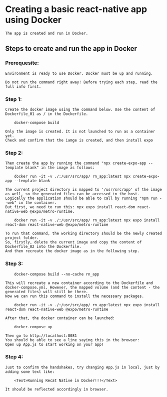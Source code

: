 # Creating a basic react-native app using Docker
    The app is created and run in Docker.

## Steps to create and run the app in Docker
### Prerequesite:
    Environment is ready to use Docker. Docker must be up and running.

    Do not run the command right away! Before trying each step, read the full info first. 
### Step 1:
    Create the docker image using the command below. Use the content of Dockerfile_01 as / in the Dockerfile.
```
    docker-compose build
```
    Only the image is created. It is not launched to run as a container yet.
    Check and confirm that the iamge is created, and then install expo
### Step 2:
    Then create the app by running the command "npx create-expo-app --template blank" in the image as follows:
```
    docker run -it -v ./:/usr/src/app/ rn_app:latest npx create-expo-app --template blank
```
    The current project directory is mapped to '/usr/src/app' of the image as well, so the generated files can be accessed in the host.
    Logically the application should be able to call by running "npm run --web" in the container.
    But first, we need to run this: npx expo install react-dom react-native-web @expo/metro-runtime.
```
    docker run -it -v ./:/usr/src/app/ rn_app:latest npx expo install react-dom react-native-web @expo/metro-runtime
```
    To run that command, the working directory should be the newly created project folder.
    So, firstly, delete the current image and copy the content of Dockerfile_02 into the Dockerfile.
    And then recreate the docker image as in the following step.
### Step 3: 
```
    docker-compose build --no-cache rn_app  
```
    This will recreate a new container according to the Dockerfile and docker-compose.yml. However, the mapped volume (and the content - the generated files) will still be there.
    Now we can run this command to install the necessary packages.
```
    docker run -it -v ./:/usr/src/app/ rn_app:latest npx expo install react-dom react-native-web @expo/metro-runtime
```
    After that, the docker container can be launched:
```
    docker-compose up
```
    Then go to http://localhost:8081
    You should be able to see a line saying this in the browser:
    Open up App.js to start working on your app!
### Step 4:
    Just to confirm the handshakes, try changing App.js in local, just by adding some text like:
```
    <Text>Running Recat Native in Docker!!!</Text>
```
    It should be reflected accordingly in browser.